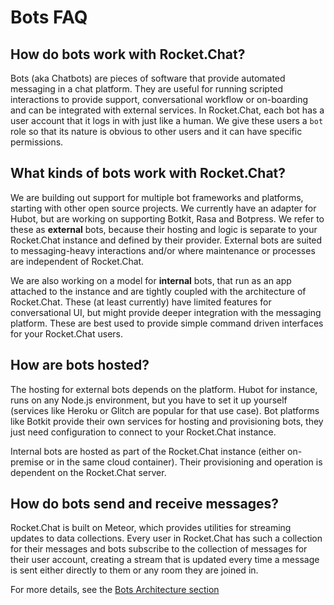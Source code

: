 # Bots FAQ

## How do bots work with Rocket.Chat?

Bots (aka Chatbots) are pieces of software that provide automated messaging in a
chat platform. They are useful for running scripted interactions to provide
support, conversational workflow or on-boarding and can be integrated with
external services. In Rocket.Chat, each bot has a user account that it logs in
with just like a human. We give these users a `bot` role so that its nature is
obvious to other users and it can have specific permissions.

## What kinds of bots work with Rocket.Chat?

We are building out support for multiple bot frameworks and platforms, starting
with other open source projects. We currently have an adapter for Hubot, but are
working on supporting Botkit, Rasa and Botpress. We refer to these as
**external** bots, because their hosting and logic is separate to your
Rocket.Chat instance and defined by their provider. External bots are suited to
messaging-heavy  interactions and/or where maintenance or processes are
independent of Rocket.Chat.

We are also working on a model for **internal** bots, that run as an app
attached to the instance and are tightly coupled with the architecture of
Rocket.Chat. These (at least currently) have limited features for conversational
UI, but might provide deeper integration with the messaging platform. These are
best used to provide simple command driven interfaces for your Rocket.Chat
users.

## How are bots hosted?

The hosting for external bots depends on the platform. Hubot for instance, runs
on any Node.js environment, but you have to set it up yourself (services like
Heroku or Glitch are popular for that use case). Bot platforms like Botkit
provide their own services for hosting and provisioning bots, they just need
configuration to connect to your Rocket.Chat instance.

Internal bots are hosted as part of the Rocket.Chat instance (either on-premise
or in the same cloud container). Their provisioning and operation is dependent
on the Rocket.Chat server.

## How do bots send and receive messages?

Rocket.Chat is built on Meteor, which provides utilities for streaming updates
to data collections. Every user in Rocket.Chat has such a collection for their
messages and bots subscribe to the collection of messages for their user
account, creating a stream that is updated every time a message is sent either
directly to them or any room they are joined in.

For more details, see the [Bots Architecture section](../bots-architecture)